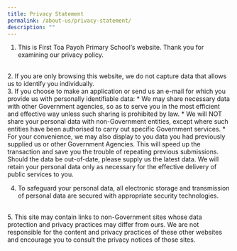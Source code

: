 ```yaml
---
title: Privacy Statement
permalink: /about-us/privacy-statement/
description: ""
---
```

1.   This is First Toa Payoh Primary School‘s website. Thank you for examining our privacy policy. 
<br>
2.   If you are only browsing this website, we do not capture data that allows us to identify you individually. 
<br>
3.   If you choose to make an application or send us an e-mail for which you provide us with personally identifiable data:
		*  We may share necessary data with other Government agencies, so as to serve you in the most efficient and effective way unless such sharing is prohibited by law.
		*  We will NOT share your personal data with non-Government entities, except where such entities have been authorised to carry out specific Government services.
		*  For your convenience, we may also display to you data you had previously supplied us or other Government Agencies. This will speed up the transaction and save you the trouble of repeating previous submissions. Should the data be out-of-date, please supply us the latest data. We will retain your personal data only as necessary for the effective delivery of public services to you. 

4.   To safeguard your personal data, all electronic storage and transmission of personal data are secured with appropriate security technologies.  
<br>
5.   This site may contain links to non-Government sites whose data protection and privacy practices may differ from ours. We are not responsible for the content and privacy practices of these other websites and encourage you to consult the privacy notices of those sites.